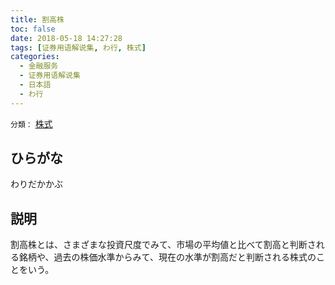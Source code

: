 ```yaml
---
title: 割高株
toc: false
date: 2018-05-18 14:27:28
tags: [证券用语解说集, わ行, 株式]
categories:
  - 金融服务
  - 证券用语解说集
  - 日本語
  - わ行
---
```


`分類：` [株式](/tags/株式/)

## ひらがな

わりだかかぶ

## 説明

割高株とは、さまざまな投資尺度でみて、市場の平均値と比べて割高と判断される銘柄や、過去の株価水準からみて、現在の水準が割高だと判断される株式のことをいう。
